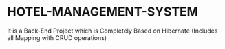 # HOTEL-MANAGEMENT-SYSTEM
It is a Back-End Project which is Completely Based on Hibernate (Includes all Mapping with CRUD operations) 
